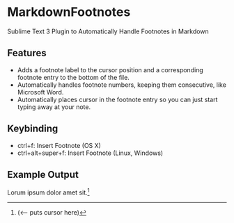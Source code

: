 # MarkdownFootnotes
Sublime Text 3 Plugin to Automatically Handle Footnotes in Markdown

## Features
- Adds a footnote label to the cursor position and a corresponding footnote entry to the bottom of the file.
- Automatically handles footnote numbers, keeping them consecutive, like Microsoft Word.
- Automatically places cursor in the footnote entry so you can just start typing away at your note.

## Keybinding
- ctrl+f: Insert Footnote (OS X)
- ctrl+alt+super+f: Insert Footnote (Linux, Windows)

## Example Output
Lorum ipsum dolor amet sit.[^1]

[^1]: (<-- puts cursor here)
